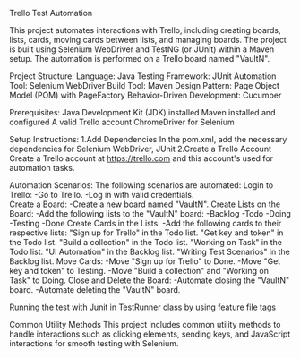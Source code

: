 Trello Test Automation

This project automates interactions with Trello, including creating boards, lists, cards, moving cards between lists, and managing boards. The project is built using Selenium WebDriver and TestNG (or JUnit) within a Maven setup. The automation is performed on a Trello board named "VaultN".

Project Structure:
  Language: Java
  Testing Framework: JUnit 
  Automation Tool: Selenium WebDriver
  Build Tool: Maven
  Design Pattern: Page Object Model (POM) with PageFactory
  Behavior-Driven Development: Cucumber 
  
Prerequisites:
  Java Development Kit (JDK) installed
  Maven installed and configured
  A valid Trello account
  ChromeDriver for Selenium
  
Setup Instructions:
  1.Add Dependencies
    In the pom.xml, add the necessary dependencies for Selenium WebDriver, JUnit
  2.Create a Trello Account
    Create a Trello account at https://trello.com and this account's used for automation tasks.

Automation Scenarios:
The following scenarios are automated:
    Login to Trello:
      -Go to Trello.
      -Log in with valid credentials.          
    Create a Board:
      -Create a new board named "VaultN".
    Create Lists on the Board:
      -Add the following lists to the "VaultN" board:
      -Backlog
      -Todo
      -Doing
      -Testing
      -Done
    Create Cards in the Lists:
      -Add the following cards to their respective lists:
        "Sign up for Trello" in the Todo list.
        "Get key and token" in the Todo list.
        "Build a collection" in the Todo list.
        "Working on Task" in the Todo list.
        "UI Automation" in the Backlog list.
        "Writing Test Scenarios" in the Backlog list.
    Move Cards:
      -Move "Sign up for Trello" to Done.
      -Move "Get key and token" to Testing.
      -Move "Build a collection" and "Working on Task" to Doing.
    Close and Delete the Board:
      -Automate closing the "VaultN" board.
      -Automate deleting the "VaultN" board.

  Running the test with Junit in TestRunner class by using feature file tags
  
  Common Utility Methods
    This project includes common utility methods to handle interactions such as clicking elements, sending keys, and JavaScript interactions for smooth testing with Selenium.
  
  
